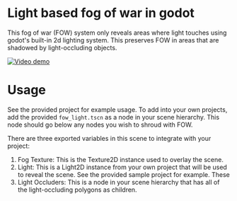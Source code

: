 # Light based fog of war in godot
This fog of war (FOW) system only reveals areas where light touches using godot's built-in 2d lighting system. This preserves FOW in areas that are shadowed by light-occluding objects. 

[![Video demo](http://img.youtube.com/vi/66bikNoWNJM/0.jpg)](http://www.youtube.com/watch?v=66bikNoWNJM)

# Usage
See the provided project for example usage. To add into your own projects, add the provided `fow_light.tscn` as a node in your scene hierarchy. This node should go below any nodes you wish to shroud with FOW. 

There are three exported variables in this scene to integrate with your project: 
1. Fog Texture: This is the Texture2D instance used to overlay the scene.
2. Light: This is a Light2D instance from your own project that will be used to reveal the scene. See the provided sample project for example. These 
3. Light Occluders: This is a node in your scene hierarchy that has all of the light-occluding polygons as children. 

